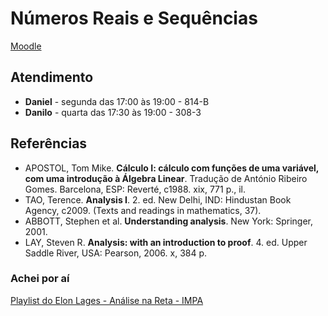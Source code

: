 # Números Reais e Sequências

[Moodle](https://moodle.ufabc.edu.br/course/view.php?id=2944)

## Atendimento

- **Daniel** - segunda das 17:00 às 19:00 - 814-B
- **Danilo** - quarta das 17:30 às 19:00 - 308-3

## Referências

- APOSTOL, Tom Mike. **Cálculo I: cálculo com funções de uma variável, com uma introdução à Álgebra Linear**. Tradução de António Ribeiro Gomes. Barcelona, ESP: Reverté, c1988. xix, 771 p., il.
- TAO, Terence. **Analysis I**. 2. ed. New Delhi, IND: Hindustan Book Agency, c2009. (Texts and readings in mathematics, 37).
- ABBOTT, Stephen et al. **Understanding analysis**. New York: Springer, 2001.
- LAY, Steven R. **Analysis: with an introduction to proof**. 4. ed. Upper Saddle River, USA: Pearson, 2006. x, 384 p.

### Achei por aí

[Playlist do Elon Lages - Análise na Reta - IMPA](https://www.youtube.com/playlist?list=PLo4jXE-LdDTQPllPLVhXQgloJKdbNnfIN)
